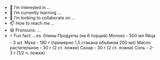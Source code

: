 - 👀 I’m interested in ...
- 🌱 I’m currently learning ...
- 💞️ I’m looking to collaborate on ...
- 📫 How to reach me ...
- 😄 Pronouns: ...
- ⚡ Fun fact: ...es.
блины
Продукты (на 6 порций)
Молоко - 500 мл
Яйца - 3 шт.
Мука - 190 г (примерно 1,5 стакана объёмом 200 мл)
Масло растительное - 30 г (2 ст. ложки)
Сахар - 30 г (2 ст. ложки)
Соль - 2-3 г (1/2 ч. ложки)

